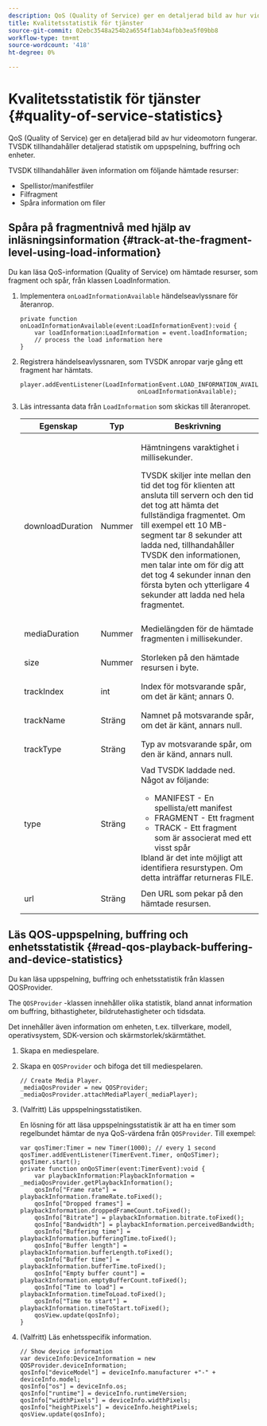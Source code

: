 ```yaml
---
description: QoS (Quality of Service) ger en detaljerad bild av hur videomotorn fungerar. TVSDK tillhandahåller detaljerad statistik om uppspelning, buffring och enheter.
title: Kvalitetsstatistik för tjänster
source-git-commit: 02ebc3548a254b2a6554f1ab34afbb3ea5f09bb8
workflow-type: tm+mt
source-wordcount: '418'
ht-degree: 0%

---
```


# Kvalitetsstatistik för tjänster {#quality-of-service-statistics}

QoS (Quality of Service) ger en detaljerad bild av hur videomotorn fungerar. TVSDK tillhandahåller detaljerad statistik om uppspelning, buffring och enheter.

TVSDK tillhandahåller även information om följande hämtade resurser:

* Spellistor/manifestfiler
* Filfragment
* Spåra information om filer

## Spåra på fragmentnivå med hjälp av inläsningsinformation {#track-at-the-fragment-level-using-load-information}

Du kan läsa QoS-information (Quality of Service) om hämtade resurser, som fragment och spår, från klassen LoadInformation.

1. Implementera `onLoadInformationAvailable` händelseavlyssnare för återanrop.

   ```
   private function onLoadInformationAvailable(event:LoadInformationEvent):void { 
       var loadInformation:LoadInformation = event.loadInformation; 
       // process the load information here     
   }
   ```

1. Registrera händelseavlyssnaren, som TVSDK anropar varje gång ett fragment har hämtats.

   ```
   player.addEventListener(LoadInformationEvent.LOAD_INFORMATION_AVAILABLE,  
                                    onLoadInformationAvailable);
   ```

1. Läs intressanta data från `LoadInformation` som skickas till återanropet.

   <table id="table_75E61A2EB25E435DB631166A7FF64757"> 
   <thead> 
   <tr> 
      <th colname="col01" class="entry"> Egenskap </th> 
      <th colname="col1" class="entry"> Typ </th> 
      <th colname="col2" class="entry"> Beskrivning </th> 
   </tr> 
   </thead>
   <tbody> 
   <tr> 
      <td colname="col01"> <span class="codeph"> downloadDuration </span> </td> 
      <td colname="col1"> <p>Nummer </p> </td> 
      <td colname="col2"> <p>Hämtningens varaktighet i millisekunder. </p> <p>TVSDK skiljer inte mellan den tid det tog för klienten att ansluta till servern och den tid det tog att hämta det fullständiga fragmentet. Om till exempel ett 10 MB-segment tar 8 sekunder att ladda ned, tillhandahåller TVSDK den informationen, men talar inte om för dig att det tog 4 sekunder innan den första byten och ytterligare 4 sekunder att ladda ned hela fragmentet. </p> </td> 
   </tr> 
   <tr> 
      <td colname="col01"> <span class="codeph"> mediaDuration </span> </td> 
      <td colname="col1"> <p>Nummer </p> </td> 
      <td colname="col2"> Medielängden för de hämtade fragmenten i millisekunder. </td> 
   </tr> 
   <tr> 
      <td colname="col01"> <span class="codeph"> size </span> </td> 
      <td colname="col1"> <p>Nummer </p> </td> 
      <td colname="col2"> Storleken på den hämtade resursen i byte. </td> 
   </tr> 
   <tr> 
      <td colname="col01"> <span class="codeph"> trackIndex </span> </td> 
      <td colname="col1"> <p>int </p> </td> 
      <td colname="col2"> Index för motsvarande spår, om det är känt; annars 0. </td> 
   </tr> 
   <tr> 
      <td colname="col01"> <span class="codeph"> trackName </span> </td> 
      <td colname="col1"> <p>Sträng </p> </td> 
      <td colname="col2"> Namnet på motsvarande spår, om det är känt, annars null. </td> 
   </tr> 
   <tr> 
      <td colname="col01"> <span class="codeph"> trackType </span> </td> 
      <td colname="col1"> <p>Sträng </p> </td> 
      <td colname="col2"> Typ av motsvarande spår, om den är känd, annars null. </td> 
   </tr> 
   <tr> 
      <td colname="col01"> <span class="codeph"> type </span> </td> 
      <td colname="col1"> <p>Sträng </p> </td> 
      <td colname="col2"> Vad TVSDK laddade ned. Något av följande: 
      <ul id="ul_FA02F42D109344F4866073908CA4E835"> 
      <li id="li_0E2D3EBCAB58477FB5EA526C54FACFFB">MANIFEST - En spellista/ett manifest </li> 
      <li id="li_D7894C2F0CB64C909C6398288EA5683A">FRAGMENT - Ett fragment </li> 
      <li id="li_4D4FEDB7704C411B80891B5028B0C20E">TRACK - Ett fragment som är associerat med ett visst spår </li> 
      </ul> Ibland är det inte möjligt att identifiera resurstypen. Om detta inträffar returneras FILE. </td> 
   </tr> 
   <tr> 
      <td colname="col01"> <span class="codeph"> url </span> </td> 
      <td colname="col1"> <p>Sträng </p> </td> 
      <td colname="col2"> Den URL som pekar på den hämtade resursen. </td> 
   </tr> 
   </tbody> 
   </table>

## Läs QOS-uppspelning, buffring och enhetsstatistik {#read-qos-playback-buffering-and-device-statistics}

Du kan läsa uppspelning, buffring och enhetsstatistik från klassen QOSProvider.

The `QOSProvider` -klassen innehåller olika statistik, bland annat information om buffring, bithastigheter, bildrutehastigheter och tidsdata.

Det innehåller även information om enheten, t.ex. tillverkare, modell, operativsystem, SDK-version och skärmstorlek/skärmtäthet.

1. Skapa en mediespelare.
1. Skapa en `QOSProvider` och bifoga det till mediespelaren.

   ```
   // Create Media Player. 
   _mediaQosProvider = new QOSProvider; 
   _mediaQosProvider.attachMediaPlayer(_mediaPlayer);
   ```

1. (Valfritt) Läs uppspelningsstatistiken.

   En lösning för att läsa uppspelningsstatistik är att ha en timer som regelbundet hämtar de nya QoS-värdena från `QOSProvider`. Till exempel:

   ```
   var qosTimer:Timer = new Timer(1000); // every 1 second  
   qosTimer.addEventListener(TimerEvent.Timer, onQoSTimer);  
   qosTimer.start(); 
   private function onQoSTimer(event:TimerEvent):void { 
       var playbackInformation:PlaybackInformation = _mediaQosProvider.getPlaybackInformation(); 
       qosInfo["Frame rate"] = playbackInformation.frameRate.toFixed();  
       qosInfo["Dropped frames"] = playbackInformation.droppedFrameCount.toFixed(); 
       qosInfo["Bitrate"] = playbackInformation.bitrate.toFixed(); 
       qosInfo["Bandwidth"] = playbackInformation.perceivedBandwidth; 
       qosInfo["Buffering time"] = playbackInformation.bufferingTime.toFixed(); 
       qosInfo["Buffer length"] = playbackInformation.bufferLength.toFixed();  
       qosInfo["Buffer time"] = playbackInformation.bufferTime.toFixed(); 
       qosInfo["Empty buffer count"] = playbackInformation.emptyBufferCount.toFixed();  
       qosInfo["Time to load"] = playbackInformation.timeToLoad.toFixed();  
       qosInfo["Time to start"] = playbackInformation.timeToStart.toFixed(); 
       qosView.update(qosInfo); 
   }
   ```

1. (Valfritt) Läs enhetsspecifik information.

   ```
   // Show device information 
   var deviceInfo:DeviceInformation = new QOSProvider.deviceInformation; 
   qosInfo["deviceModel"] = deviceInfo.manufacturer +"-" + deviceInfo.model; 
   qosInfo["os"] = deviceInfo.os;  
   qosInfo["runtime"] = deviceInfo.runtimeVersion;  
   qosInfo["widthPixels"] = deviceInfo.widthPixels;  
   qosInfo["heightPixels"] = deviceInfo.heightPixels; 
   qosView.update(qosInfo); 
   ```
